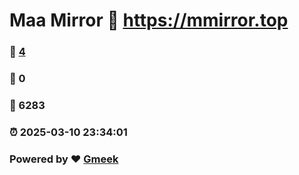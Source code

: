 # Maa Mirror :link: https://mmirror.top 
### :page_facing_up: [4](https://mmirror.top/tag.html) 
### :speech_balloon: 0 
### :hibiscus: 6283 
### :alarm_clock: 2025-03-10 23:34:01 
### Powered by :heart: [Gmeek](https://github.com/Meekdai/Gmeek)
